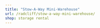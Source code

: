 ```yaml
---
title: "Stow-A-Way Mini-Warehouse"
url: /radcliff/stow-a-way-mini-warehouse/
shop: storage rental
---
```

